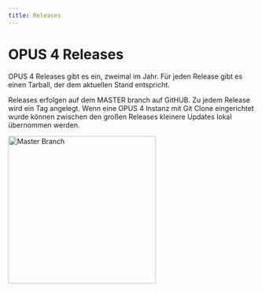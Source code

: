 ```yaml
---
title: Releases
---
```


# OPUS 4 Releases

OPUS 4 Releases gibt es ein, zweimal im Jahr. Für jeden Release gibt es einen Tarball, der dem aktuellen Stand
entspricht.

Releases erfolgen auf dem MASTER branch auf GitHUB. Zu jedem Release wird ein Tag angelegt. Wenn eine OPUS 4 Instanz
mit Git Clone eingerichtet wurde können zwischen den großen Releases kleinere Updates lokal übernommen werden.

<img src="{{ site.baseurl}}/img/general/masterbranch.png" alt="Master Branch" width="300" />


